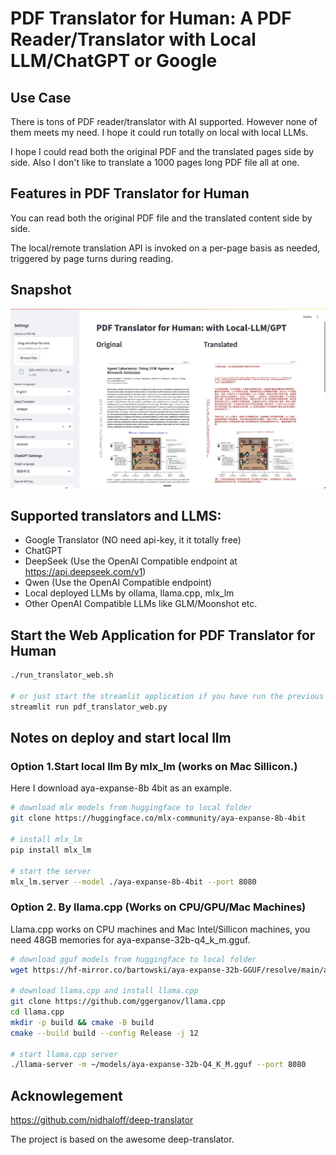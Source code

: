 # PDF Translator for Human: A PDF Reader/Translator with Local LLM/ChatGPT or Google

## Use Case

There is tons of PDF reader/translator with AI supported. However none of them meets my need. I hope it could run totally on local with local LLMs.

I hope I could read both the original PDF and the translated pages side by side. 
Also I don't like to translate a 1000 pages long PDF file all at one.

## Features in PDF Translator for Human
You can read both the original PDF file and the translated content side by side.

The local/remote translation API is invoked on a per-page basis as needed, triggered by page turns during reading.

## Snapshot

![PDF Translator for Human](PDF-Translator-for-Human.jpg)

## Supported translators and LLMS:
* Google Translator (NO need api-key, it it totally free)
* ChatGPT
* DeepSeek (Use the OpenAI Compatible endpoint at https://api.deepseek.com/v1)
* Qwen (Use the OpenAI Compatible endpoint)
* Local deployed LLMs by ollama, llama.cpp, mlx_lm
* Other OpenAI Compatible LLMs like GLM/Moonshot etc.

## Start the Web Application for PDF Translator for Human


``` bash
./run_translator_web.sh

# or just start the streamlit application if you have run the previous script:
streamlit run pdf_translator_web.py

```

## Notes on deploy and start local llm 

### Option 1.Start local llm By mlx_lm (works on Mac Sillicon.)

Here I download aya-expanse-8b 4bit as an example.

``` Bash
# download mlx models from huggingface to local folder
git clone https://huggingface.co/mlx-community/aya-expanse-8b-4bit

# install mlx_lm
pip install mlx_lm

# start the server
mlx_lm.server --model ./aya-expanse-8b-4bit --port 8080

```

### Option 2. By llama.cpp (Works on CPU/GPU/Mac Machines)

Llama.cpp works on CPU machines and Mac Intel/Sillicon machines, you need 48GB memories for aya-expanse-32b-q4_k_m.gguf.

``` Bash
# download gguf models from huggingface to local folder
wget https://hf-mirror.co/bartowski/aya-expanse-32b-GGUF/resolve/main/aya-expanse-32b-Q4_K_M.gguf -O aya-expanse-32b-Q4_K_M.gguf

# download llama.cpp and install llama.cpp
git clone https://github.com/ggerganov/llama.cpp
cd llama.cpp
mkdir -p build && cmake -B build
cmake --build build --config Release -j 12

# start llama.cpp server
./llama-server -m ~/models/aya-expanse-32b-Q4_K_M.gguf --port 8080

```



## Acknowlegement

https://github.com/nidhaloff/deep-translator

The project is based on the awesome deep-translator.
